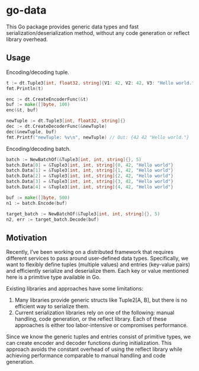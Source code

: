 # go-data

This Go package provides generic data types and fast serialization/deserialization method, without any code generation
or reflect library overhead.

## Usage

Encoding/decoding tuple.
``` go
t := dt.Tuple3[int, float32, string]{V1: 42, V2: 42, V3: "Hello world."}
fmt.Println(t)

enc := dt.CreateEncoderFunc(&t)
buf := make([]byte, 100)
enc(&t, buf)

newTuple := dt.Tuple3[int, float32, string]{}
dec := dt.CreateDecoderFunc(&newTuple)
dec(&newTuple, buf)
fmt.Printf("newTuple: %v\n", newTuple) // Out: {42 42 "Hello world."}
```

Encoding/decoding batch.
``` go
batch := NewBatchOf(&Tuple3[int, int, string]{}, 5)
batch.Data[0] = &Tuple3[int, int, string]{0, 42, "Hello world"}
batch.Data[1] = &Tuple3[int, int, string]{1, 42, "Hello world"}
batch.Data[2] = &Tuple3[int, int, string]{2, 42, "Hello world"}
batch.Data[3] = &Tuple3[int, int, string]{3, 42, "Hello world"}
batch.Data[4] = &Tuple3[int, int, string]{4, 42, "Hello world"}

buf := make([]byte, 500)
n1 := batch.Encode(buf)

target_batch := NewBatchOf(&Tuple3[int, int, string]{}, 5)
n2, err := target_batch.Decode(buf)
```

## Motivation

Recently, I’ve been working on a distributed framework that requires different services to pass around user-defined data types. Specifically, we want to flexibly define tuples (multiple values) and entries (key-value pairs) and efficiently serialize and deserialize them. Each key or value mentioned here is a primitive type available in Go.

Existing libraries and approaches have some limitations:

1. Many libraries provide generic structs like Tuple2[A, B], but there is no efficient way to serialize them.
2. Current serialization libraries rely on one of the following: manual handling, code generation, or the reflect library. Each of these approaches is either too labor-intensive or compromises performance.

Since we know the generic tuples and entries consist of primitive types, we can create encoder and decoder functions during initialization. This approach avoids the constant overhead of using the reflect library while achieving performance comparable to manual handling and code generation.
